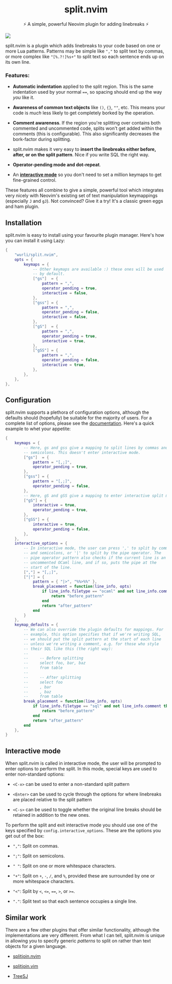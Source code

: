 <h1 align="center">split.nvim</h1>
<p align="center">⚡️ A simple, powerful Neovim plugin for adding linebreaks ⚡️</p>

![](demo.gif)

split.nvim is a plugin which adds linebreaks to your code based on one or more
Lua patterns. Patterns may be simple like `","` to split text by commas, or
more complex like `"[%.?!]%s+"` to split text so each sentence ends up on
its own line.

### Features:

*   **Automatic indentation** applied to the split region. This is the same
    indentation used by your normal `==`, so spacing should end up the way
    _you_ like it.

*   **Awareness of common text objects** like `()`, `{}`, `""`, etc. This means
    your code is _much_ less likely to get completely borked by the operation.

*   **Comment awareness**. If the region you're splitting over contains both
    commented and uncommented code, splits won't get added within the comments
    (this is configurable). This also significantly decreases the bork-factor
    during splitting.

*   split.nvim makes it very easy to **insert the linebreaks either before,
    after, or on the split pattern**. Nice if you write SQL the right way.

*   **Operator-pending mode and dot-repeat**.

*   An [**interactive mode**](#interactive-mode) so you don't need to set a
    million keymaps to get fine-grained control.

These features all combine to give a simple, powerful tool which integrates
very nicely with Neovim's existing set of text manipulation keymappings
(especially `J` and `gJ`). Not convinced? Give it a try! It's a classic green
eggs and ham plugin.

## Installation

split.nvim is easy to install using your favourite plugin manager. Here's how
you can install it using Lazy:

``` Lua
{
    "wurli/split.nvim",
    opts = {
        keymaps = {
            -- Other keymaps are available :) these ones will be used
            -- by default.
            ["gs"]  = {
                pattern = ",",
                operator_pending = true,
                interactive = false,
            },
            ["gss"] = {
                pattern = ",",
                operator_pending = false,
                interactive = false,
            },
            ["gS"]  = {
                pattern = ",",
                operator_pending = true,
                interactive = true,
            },
            ["gSS"] = {
                pattern = ",",
                operator_pending = false,
                interactive = true,
            },
        },
    },
},
```

## Configuration

split.nvim supports a plethora of configuration options, although the defaults
should (hopefully) be suitable for the majority of users. For a complete
list of options, please see the [documentation](doc/split.txt). Here's
a quick example to whet your appetite:

``` lua
{
    keymaps = {
        -- Here, gs and gss give a mapping to split lines by commas and
        -- semicolons. This doesn't enter interactive mode.
        ["gs"]  = {
            pattern = "[,;]",
            operator_pending = true,
        },
        ["gss"] = {
            pattern = "[,;]",
            operator_pending = false,
        },
        -- Here, gS and gSS give a mapping to enter interactive split mode...
        ["gS"] = {
            interactive = true,
            operator_pending = true,
        },
        ["gSS"] = {
            interactive = true,
            operator_pending = false,
        },
    },
    interactive_options = {
        -- In interactive mode, the user can press ',' to split by commas
        -- and semicolons, or '|' to split by the pipe operator. The
        -- pipe operator pattern also checks if the current line is an
        -- uncommented OCaml line, and if so, puts the pipe at the
        -- start of the line.
        [","] = "[,;]",
        ["|"] = {
            pattern = { "|>", "%%>%%" },
            break_placement = function(line_info, opts)
                if line_info.filetype == "ocaml" and not line_info.comment then
                    return "before_pattern"
                end
                return "after_pattern"
            end
        }
    },
    keymap_defaults = {
        -- We can also override the plugin defaults for mappings. For
        -- example, this option specifies that if we're writing SQL,
        -- we should put the split pattern at the start of each line
        -- unless we're writing a comment, e.g. for those who style
        -- their SQL like this (the right way):
        --
        --     -- Before splitting
        --     select foo, bar, baz
        --     from table
        --
        --     -- After splitting
        --     select foo
        --     , bar
        --     , baz
        --     from table
        break_placement = function(line_info, opts)
            if line_info.filetype == "sql" and not line_info.comment then
                return "before_pattern"
            end
            return "after_pattern"
        end
    },
}
```

## Interactive mode

When split.nvim is called in interactive mode, the user will be prompted to
enter options to perform the split. In this mode, special keys are used to
enter non-standard options:

*   `<C-x>` can be used to enter a non-standard split pattern

*   `<Enter>` can be used to cycle through the options for where linebreaks are
    placed relative to the split pattern

*   `<C-s>` can be used to toggle whether the original line breaks should be
    retained in addition to the new ones.

To perform the split and exit interactive mode you should use one of the
keys specified by `config.interactive_options`. These are the options
you get out of the box:

*    `","`: Split on commas.

*    `";"`: Split on semicolons.

*    `" "`: Split on one or more whitespace characters.

*    `"+"`: Split on `+`, `-`, `/`, and `%`, provided these are surrounded by
            one or more whitespace characters.

*    `"<"`: Split by `<`, `<=`, `==`, `>`, or `>=`.

*    `"."`: Split text so that each sentence occupies a single line.

## Similar work

There are a few other plugins that offer similar functionality, although the
implementations are very different. From what I can tell, split.nvim is unique
in allowing you to specify generic _patterns_ to split on rather than text
objects for a given language.

*   [splitjoin.nvim](https://github.com/bennypowers/splitjoin.nvim)

*   [splitjoin.vim](https://github.com/AndrewRadev/splitjoin.vim)

*   [TreeSJ](https://github.com/Wansmer/treesj)

